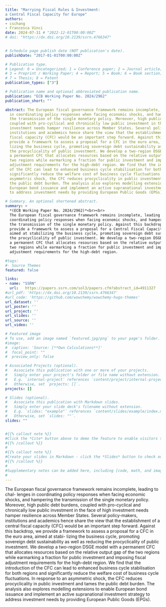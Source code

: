 ```yaml
---
title: "Marrying Fiscal Rules & Investment:
a Central Fiscal Capacity for Europe" 
authors:
- cschang  
- Francesca Vinci 
date: 2024-07-31 # "2022-12-01T00:00:00Z"
# doi: "https://dx.doi.org/10.2139/ssrn.4766347"
 

# Schedule page publish date (NOT publication's date).
publishDate: "2017-01-01T00:00:00Z"

# Publication type.
# Legend: 0 = Uncategorized; 1 = Conference paper; 2 = Journal article;
# 3 = Preprint / Working Paper; 4 = Report; 5 = Book; 6 = Book section;
# 7 = Thesis; 8 = Patent
publication_types: ["3"]

# Publication name and optional abbreviated publication name.
publication: "ECB Working Paper No. 2024/2962"
publication_short: ""

abstract: The European fiscal governance framework remains incomplete, leading to challenges
  in coordinating policy responses when facing economic shocks, and hampering
  the transmission of the single monetary policy. Moreover, high public debt burdens,
  coupled with pro-cyclical and chronically low public investment in the face of high
  investment needs hamper resilience across Member States. Several policy-makers,
  institutions and academics hence share the view that the establishment of a central
  fiscal capacity (CFC) would be an important step forward. Against this backdrop, we
  provide a framework to assess a proposal for a CFC in the euro area, aimed at stabi-
  lizing the business cycle, promoting sovereign debt sustainability as well as reducing
  the procyclicality of public investment. We develop a two-region DSGE model with
  a permanent CFC that allocates resources based on the relative output gap of the
  two regions while earmarking a fraction for public investment and imposing fiscal
  adjustment requirements for the high-debt region. We find that the introduction
  of the CFC can lead to enhanced business cycle stabilisation for both regions and
  significantly reduce the welfare cost of business cycle fluctuations. In response to an
  asymmetric shock, the CFC reduces procyclicality in public investment and tames
  the public debt burden. The analysis also explores modelling extensions to enable
  European bond issuance and implement an active supranational investment strategy
  to address investment needs by providing European Public Goods (EPGs).

# Summary. An optional shortened abstract.
summary: > 
  *(ECB Working Paper No. 2024/2962)*<br><br>
  The European fiscal governance framework remains incomplete, leading to challenges in
  coordinating policy responses when facing economic shocks, and hampering
  the transmission of the single monetary policy. Against this backdrop, we
  provide a framework to assess a proposal for a Central Fiscal Capacity (CFC) in the euro area, 
  aimed at stabilizing the business cycle, promoting sovereign debt sustainability as well as reducing
  the procyclicality of public investment. We develop a two-region DSGE model with
  a permanent CFC that allocates resources based on the relative output gap of the
  two regions while earmarking a fraction for public investment and imposing fiscal
  adjustment requirements for the high-debt region.  

#tags:
#- Source Themes
featured: false

links:
- name: "SSRN"
  url:   https://papers.ssrn.com/sol3/papers.cfm?abstract_id=4911327
#url_pdf: 'https://dx.doi.org/10.2139/ssrn.4766347'
#url_code: 'https://github.com/wowchemy/wowchemy-hugo-themes'
url_dataset: ''
url_poster: ''
url_project: ''
url_slides: ''
url_source: ''
url_video: ''

# Featured image
# To use, add an image named `featured.jpg/png` to your page's folder. 
#image:
#  caption: 'Source: [**Own Calculations**]'
#  focal_point: ""
#  preview_only: false

# Associated Projects (optional).
#   Associate this publication with one or more of your projects.
#   Simply enter your project's folder or file name without extension.
#   E.g. `internal-project` references `content/project/internal-project/index.md`.
#   Otherwise, set `projects: []`.
projects: []

# Slides (optional).
#   Associate this publication with Markdown slides.
#   Simply enter your slide deck's filename without extension.
#   E.g. `slides: "example"` references `content/slides/example/index.md`.
#   Otherwise, set `slides: ""`.
slides: ""


#{{% callout note %}}
#Click the *Cite* button above to demo the feature to enable visitors to import publication metadata into their reference management software.
#{{% /callout %}}
#
#{{% callout note %}}
#Create your slides in Markdown - click the *Slides* button to check out the example.
#{{% /callout %}}
#
#Supplementary notes can be added here, including [code, math, and images](https://wowchemy.com/docs/writing-markdown-latex/).
#
---
```



  The European fiscal governance framework remains incomplete, leading to chal-
  lenges in coordinating policy responses when facing economic shocks, and hampering
  the transmission of the single monetary policy. Moreover, high public debt burdens,
  coupled with pro-cyclical and chronically low public investment in the face of high
  investment needs hamper resilience across Member States. Several policy-makers,
  institutions and academics hence share the view that the establishment of a central
  fiscal capacity (CFC) would be an important step forward. Against this backdrop, we
  provide a framework to assess a proposal for a CFC in the euro area, aimed at stabi-
  lizing the business cycle, promoting sovereign debt sustainability as well as reducing
  the procyclicality of public investment. We develop a two-region DSGE model with
  a permanent CFC that allocates resources based on the relative output gap of the
  two regions while earmarking a fraction for public investment and imposing fiscal
  adjustment requirements for the high-debt region. We find that the introduction
  of the CFC can lead to enhanced business cycle stabilisation for both regions and
  significantly reduce the welfare cost of business cycle fluctuations. In response to an
  asymmetric shock, the CFC reduces procyclicality in public investment and tames
  the public debt burden. The analysis also explores modelling extensions to enable
  European bond issuance and implement an active supranational investment strategy
  to address investment needs by providing European Public Goods (EPGs).
